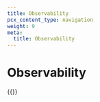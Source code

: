 ```yaml
---
title: Observability
pcx_content_type: navigation
weight: 9
meta:
  title: Observability
---
```


# Observability

{{<directory-listing>}}